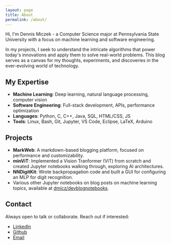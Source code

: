```yaml
---
layout: page
title: About
permalink: /about/
---
```


Hi, I'm Dennis Miczek - a Computer Science major at Pennsylvania State University with a focus on machine learning and software engineering.

In my projects, I seek to understand the intricate algorithms that power today's innovations and apply them to solve real-world problems. This blog serves as a canvas for my thoughts, experiments, and discoveries in the ever-evolving world of technology.

## My Expertise

 - **Machine Learning**: Deep learning, natural language processing, computer vision
 - **Software Engineering**: Full-stack development, APIs, performance optimization
 - **Languages**: Python, C, C++, Java, SQL, HTML/CSS, JS
 - **Tools**: Linux, Bash, Git, Jupyter, VS Code, Eclipse, LaTeX, Arduino

## Projects

 - **MarkWeb**: A markdown-based blogging platform, focused on performance and customizability.
 - **minViT**: Implemented a Vision Tranformer (ViT) from scratch and created Jupyter notebooks walking through, exploring AI architectures.
 - **NNDigitKit**: Wrote backpropagation code and built a GUI for configuring an MLP for digit recognition.
 - Various other Jupyter notebooks on blog posts on machine learning topics, available at [dmicz/devblognotebooks](https://github.com/dmicz/devblognotebooks/).

## Contact

Always open to talk or collaborate. Reach out if interested:
 - [LinkedIn](https://www.linkedin.com/in/dennis-miczek/)
 - [Github](https://github.com/dmicz)
 - [Email](mailto:dennis.miczek@gmail.com)
